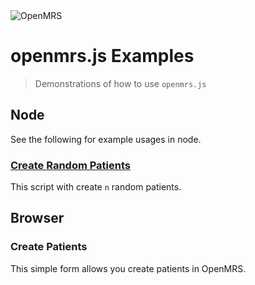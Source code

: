 <img src="https://talk.openmrs.org/uploads/default/original/2X/f/f1ec579b0398cb04c80a54c56da219b2440fe249.jpg" alt="OpenMRS"/>

# openmrs.js Examples

> Demonstrations of how to use `openmrs.js`

## Node

See the following for example usages in node.

### [Create Random Patients](node/create-random-patients)

This script with create `n` random patients.

## Browser

### Create Patients

This simple form allows you create patients in OpenMRS.
